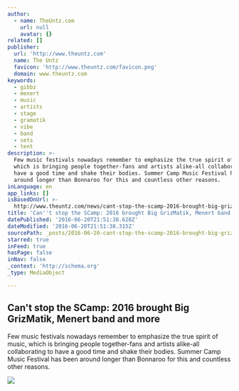 ```yaml
---
author:
  - name: TheUntz.com
    url: null
    avatar: {}
related: []
publisher:
  url: 'http://www.theuntz.com'
  name: The Untz
  favicon: 'http://www.theuntz.com/favicon.png'
  domain: www.theuntz.com
keywords:
  - gibbz
  - menert
  - music
  - artists
  - stage
  - gramatik
  - vibe
  - band
  - sets
  - tent
description: >-
  Few music festivals nowadays remember to emphasize the true spirit of music,
  which is bringing people together-fans and artists alike-all collaborating to
  have a good time and shake their bodies. Summer Camp Music Festival has been
  around longer than Bonnaroo for this and countless other reasons.
inLanguage: en
app_links: []
isBasedOnUrl: >-
  http://www.theuntz.com/news/cant-stop-the-scamp-2016-brought-big-grizmatik-menert-band-and-more/
title: 'Can''t stop the SCamp: 2016 brought Big GrizMatik, Menert band and more'
datePublished: '2016-06-20T21:51:38.628Z'
dateModified: '2016-06-20T21:51:38.315Z'
sourcePath: _posts/2016-06-20-cant-stop-the-scamp-2016-brought-big-grizmatik-menert-ban.md
starred: true
inFeed: true
hasPage: false
inNav: false
_context: 'http://schema.org'
_type: MediaObject

---
```

<article style=""><h1>Can't stop the SCamp: 2016 brought Big GrizMatik, Menert band and more</h1><p>Few music festivals nowadays remember to emphasize the true spirit of music, which is bringing people together-fans and artists alike-all collaborating to have a good time and shake their bodies. Summer Camp Music Festival has been around longer than Bonnaroo for this and countless other reasons.</p><img src="http://www.theuntz.com/img/upload/scampzoogma-gerlach.jpg" /></article>